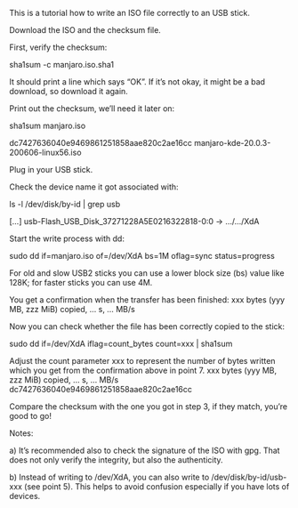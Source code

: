 This is a tutorial how to write an ISO file correctly to an USB stick.

Download the ISO and the checksum file.

First, verify the checksum:

sha1sum -c manjaro.iso.sha1

It should print a line which says “OK”.
If it’s not okay, it might be a bad download, so download it again.

Print out the checksum, we’ll need it later on:

sha1sum manjaro.iso

dc7427636040e9469861251858aae820c2ae16cc manjaro-kde-20.0.3-200606-linux56.iso

Plug in your USB stick.

Check the device name it got associated with:

ls -l /dev/disk/by-id | grep usb

[…] usb-Flash_USB_Disk_37271228A5E0216322818-0:0 → …/…/XdA

Start the write process with dd:

sudo dd if=manjaro.iso of=/dev/XdA bs=1M oflag=sync status=progress

For old and slow USB2 sticks you can use a lower block size (bs) value like 128K;
for faster sticks you can use 4M.

You get a confirmation when the transfer has been finished:
xxx bytes (yyy MB, zzz MiB) copied, … s, … MB/s

Now you can check whether the file has been correctly copied to the stick:

sudo dd if=/dev/XdA iflag=count_bytes count=xxx | sha1sum

Adjust the count parameter xxx to represent the number of bytes written which you
get from the confirmation above in point 7.
xxx bytes (yyy MB, zzz MiB) copied, … s, … MB/s
dc7427636040e9469861251858aae820c2ae16cc

Compare the checksum with the one you got in step 3, if they match, you’re good to go!

Notes:

a) It’s recommended also to check the signature of the ISO with gpg.
That does not only verify the integrity, but also the authenticity.

b) Instead of writing to /dev/XdA, you can also write to /dev/disk/by-id/usb-xxx (see point 5).
This helps to avoid confusion especially if you have lots of devices.
